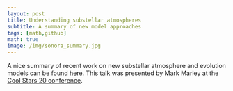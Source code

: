 ```yaml
---
layout: post
title: Understanding substellar atmospheres
subtitle: A summary of new model approaches
tags: [math,github]
math: true
image: /img/sonora_summary.jpg
---
```


A nice summary of recent work on new substellar atmosphere and evolution models can be found [here](https://drive.google.com/file/d/1gkVl1_G_ZQW-uXjY84pSebqkluX4orhQ/view). This talk was presented by Mark Marley at the [Cool Stars 20 conference](http://coolstars20.cfa.harvard.edu).
